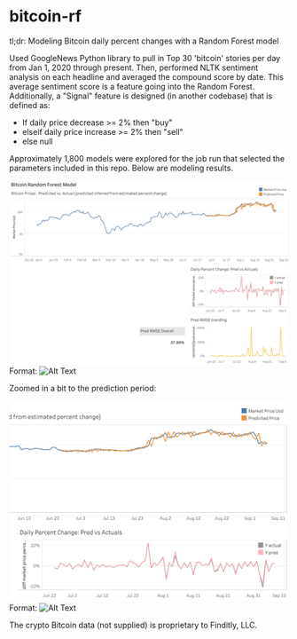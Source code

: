 # bitcoin-rf
tl;dr: Modeling Bitcoin daily percent changes with a Random Forest model


Used GoogleNews Python library to pull in Top 30 'bitcoin' stories per day from Jan 1, 2020 through present. Then, performed NLTK sentiment analysis on each headline and averaged the compound score by date. This average sentiment score is a feature going into the Random Forest. Additionally, a "Signal" feature is designed (in another codebase) that is defined as:

* If daily price decrease >= 2% then "buy"
* elseif daily price increase >= 2% then "sell"
* else null

Approximately 1,800 models were explored for the job run that selected the parameters included in this repo. Below are modeling results. 

![GitHub Logo](tableau1.png)
Format: ![Alt Text](url)

Zoomed in a bit to the prediction period:

![GitHub Logo](tableau2.png)
Format: ![Alt Text](url)

The crypto Bitcoin data (not supplied) is proprietary to Finditly, LLC.
